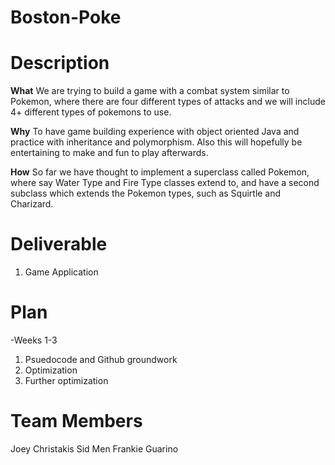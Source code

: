 # Boston-Poke

# **Description**

**What**
We are trying to build a game with a combat system similar to Pokemon, where there are four different types of attacks and we will include 4+ different types of pokemons to use.

**Why**
To have game building experience with object oriented Java and practice with inheritance and polymorphism. Also this will hopefully be entertaining to make and fun to play afterwards.

**How**
So far we have thought to implement a superclass called Pokemon, where say Water Type and Fire Type classes extend to, and have a second subclass which extends the Pokemon types, such as Squirtle and Charizard.

# **Deliverable**
1. Game Application

# **Plan**
-Weeks 1-3
1. Psuedocode and Github groundwork 
2. Optimization 
3. Further optimization

# **Team Members**
Joey Christakis Sid Men Frankie Guarino
